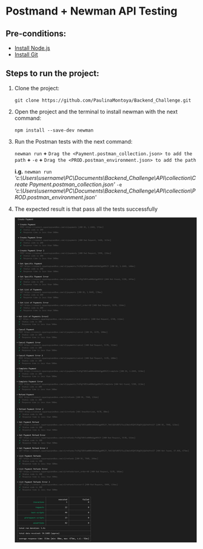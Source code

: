 # Postmand + Newman API Testing

## Pre-conditions:
- [Install Node.js](https://nodejs.org/en/download/current/)
- [Install Git](https://git-scm.com/downloads)

## Steps to run the project:
1. Clone the project:

    `git clone https://github.com/PaulinaMontoya/Backend_Challenge.git`

2. Open the project and the terminal to install newman with the next command:

    `npm install --save-dev newman`

3. Run the Postman tests with the next command:

    `newman run` **+** `Drag the <Payment.postman_collection.json> to add the path` **+** `-e` **+** `Drag the <PROD.postman_environment.json> to add the path`

    **i.g.** `newman run` *'c:\Users\username\PC\Documents\Backend_Challenge\API\collection\Create Payment.postman_collection.json'* `-e` *'c:\Users\username\PC\Documents\Backend_Challenge\API\collection\PROD.postman_environment.json'*

4. The expected result is that pass all the tests successfully

    ![](./img/TestReportTerminal.jpg)